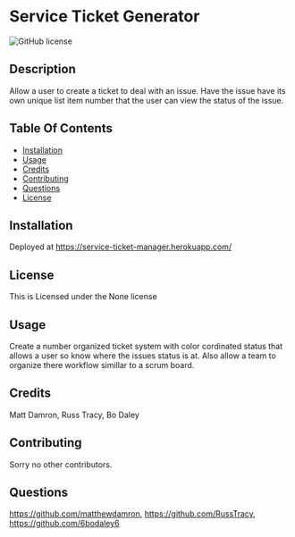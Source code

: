 # Service Ticket Generator
![GitHub license](https://img.shields.io/badge/license-None-blue.svg)
## Description
Allow a user to create a ticket to deal with an issue. Have the issue have its own unique list item number that the user can view the status of the issue.
## Table Of Contents
* [Installation](#installation)
* [Usage](#Usage)
* [Credits](#Credits)
* [Contributing](#Contributing)
* [Questions](#Questions)
* [License](#license)
## Installation
Deployed at https://service-ticket-manager.herokuapp.com/
## License
This is Licensed under the None license
## Usage
Create a number organized ticket system with color cordinated status that allows a user so know where the issues status is at. Also allow a team to organize there workflow simillar to a scrum board.
## Credits
Matt Damron, Russ Tracy, Bo Daley
## Contributing
Sorry no other contributors.
## Questions
https://github.com/matthewdamron, https://github.com/RussTracy,
https://github.com/6bodaley6

